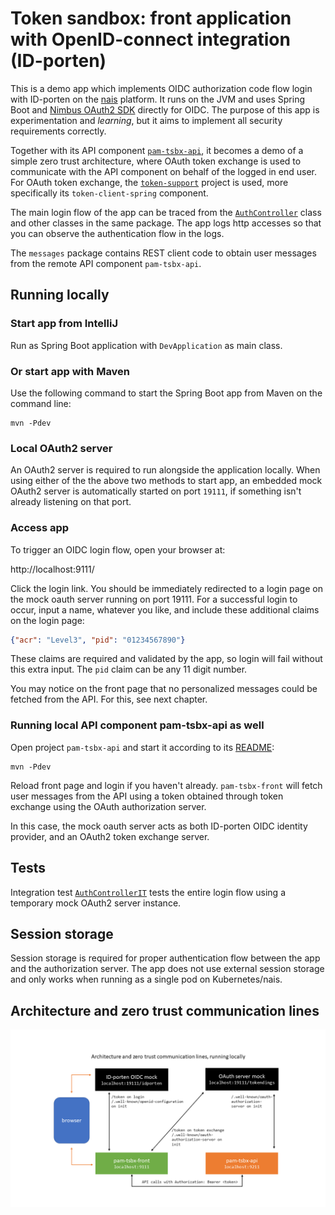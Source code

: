 # Token sandbox: front application with OpenID-connect integration (ID-porten)

This is a demo app which implements OIDC authorization code flow login with
ID-porten on the [nais][1] platform. It runs on the JVM and uses Spring Boot and
[Nimbus OAuth2 SDK][2] directly for OIDC. The purpose of this app is
experimentation and *learning*, but it aims to implement all security
requirements correctly.

Together with its API component [`pam-tsbx-api`][3], it becomes a demo of a
simple zero trust architecture, where OAuth token exchange is used to
communicate with the API component on behalf of the logged in end user. For
OAuth token exchange, the [`token-support`][4] project is used, more
specifically its `token-client-spring` component.

[1]: https://nais.io/
[2]: https://connect2id.com/products/nimbus-oauth-openid-connect-sdk
[3]: https://github.com/navikt/pam-tsbx-api
[4]: https://github.com/navikt/token-support#token-client-spring

The main login flow of the app can be traced from the [`AuthController`][5]
class and other classes in the same package. The app logs http accesses so that
you can observe the authentication flow in the logs.

[5]: src/main/java/no/nav/arbeid/tsbx/auth/AuthController.java

The `messages` package contains REST client code to obtain user messages from
the remote API component `pam-tsbx-api`.

## Running locally

### Start app from IntelliJ

Run as Spring Boot application with `DevApplication` as main class.

### Or start app with Maven

Use the following command to start the Spring Boot app from Maven on the command line:

    mvn -Pdev
    
### Local OAuth2 server

An OAuth2 server is required to run alongside the application locally. When
using either of the the above two methods to start app, an embedded mock OAuth2
server is automatically started on port `19111`, if something isn't already
listening on that port.
    
### Access app

To trigger an OIDC login flow, open your browser at:

http://localhost:9111/

Click the login link. You should be immediately redirected to a login page on
the mock oauth server running on port 19111. For a successful login to occur,
input a name, whatever you like, and include these additional claims on the
login page:

```json
{"acr": "Level3", "pid": "01234567890"}
```

These claims are required and validated by the app, so login will fail without
this extra input. The `pid` claim can be any 11 digit number.

You may notice on the front page that no personalized messages could be fetched
from the API. For this, see next chapter.


### Running local API component pam-tsbx-api as well

Open project `pam-tsbx-api` and start it according to its
[README](https://github.com/navikt/pam-tsbx-api#running-this-api-locally):

    mvn -Pdev
    
Reload front page and login if you haven't already. `pam-tsbx-front` will fetch
user messages from the API using a token obtained through token exchange using
the OAuth authorization server.

In this case, the mock oauth server acts as both ID-porten OIDC identity provider,
and an OAuth2 token exchange server.


## Tests

Integration test [`AuthControllerIT`][6] tests the entire login flow using a
temporary mock OAuth2 server instance.

[6]: src/test/java/no/nav/arbeid/tsbx/auth/AuthControllerIT.java


## Session storage

Session storage is required for proper authentication flow between the app and
the authorization server. The app does not use external session storage and only
works when running as a single pod on Kubernetes/nais.

## Architecture and zero trust communication lines

![Architecture diagram](tsbx.png)
